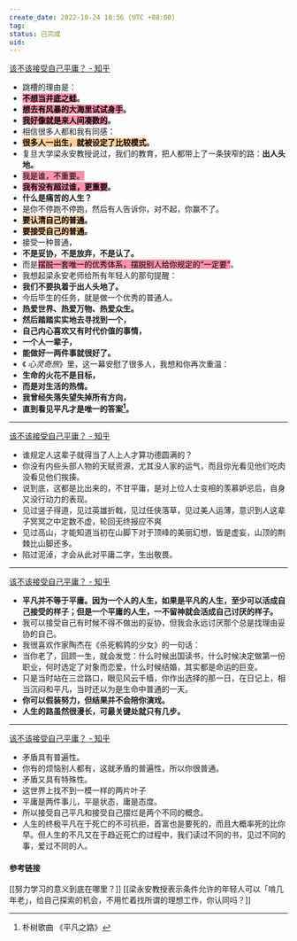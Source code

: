 ```yaml
---
create_date: 2022-10-24 10:56 (UTC +08:00)
tag: 
status: 已完成 
uid: 
---
```

[该不该接受自己平庸？ - 知乎](https://www.zhihu.com/question/558550775/answer/2710839431)

- 跳槽的理由是：
- **<mark style="background: #FF5582A6;">不想当井底之蛙</mark>。**
- **<mark style="background: #FF5582A6;">想去有风暴的大海里试试身手</mark>。**
- **<mark style="background: #FF5582A6;">我好像就是来人间凑数的</mark>。**
- 相信很多人都和我有同感：
- **<mark style="background: #FFB86CA6;">很多人一出生，就被设定了比较模式</mark>。**
- 复旦大学梁永安教授说过，我们的教育，把人都带上了一条狭窄的路：**出人头地。**
- <mark style="background: #FF5582A6;">我是谁，不重要。</mark>
- **<mark style="background: #FF5582A6;">我有没有超过谁，更重要</mark>。**
- **什么是痛苦的人生？**
- 是你不停跑不停跑，然后有人告诉你，对不起，你赢不了。
- **<mark style="background: #FFB86CA6;">要认清自己的普通</mark>。**
- **<mark style="background: #FFB86CA6;">要接受自己的普通</mark>。**
- 接受一种普通，
- **不是妥协，不是放弃，不是认了。**
- 而是<mark style="background: #FF5582A6;">摆脱一套唯一的优秀体系，摆脱别人给你规定的“一定要”</mark>。
- 我想起梁永安老师给所有年轻人的那句提醒：
- **我们不要执着于出人头地了。**
- 今后毕生的任务，就是做一个优秀的普通人。
- **热爱世界、热爱万物、热爱众生。**
- **然后踏踏实实地去寻找到一个，**
- **自己内心喜欢又有时代价值的事情，**
- **一个人一辈子，**
- **能做好一两件事就很好了。**
- 《 _心灵奇旅_》里，这一幕安慰了很多人，我想和你再次重温：
- **生命的火花不是目标，**
- **而是对生活的热情。**
- **我曾经失落失望失掉所有方向，**
- **直到看见平凡才是唯一的答案[^1]。**
---
[该不该接受自己平庸？ - 知乎](https://www.zhihu.com/question/558550775/answer/2711077957)

- 谁规定人这辈子就得当了人上人才算功德圆满的？
- 你没有内些头部人物的天赋资源，尤其没人家的运气，而且你光看见他们吃肉没看见他们挨揍。
- 说到底，这都是比出来的，不甘平庸，是对上位人士变相的羡慕妒忌后，自身又没行动力的表现。
- 见过竖子得道，见过英雄折戟，见过任侠落草，见过美人运薄，意识到人这辈子冥冥之中定数不虚，轮回无终报应不爽
- 见过高山，才能知道当初在山脚下对于顶峰的美丽幻想，皆是虚妄，山顶的荆棘比山脚还多。
- 陷过泥淖，才会从此对平庸二字，生出敬畏。
---
[该不该接受自己平庸？ - 知乎](https://www.zhihu.com/question/558550775/answer/2710764234)

- **平凡并不等于平庸。因为一个人的人生，如果是平凡的人生，至少可以活成自己接受的样子；但是一个平庸的人生，一不留神就会活成自己讨厌的样子。**
- 我可以接受自己有时候不得不做出的妥协，但我会永远讨厌那个总是找理由妥协的自己。
- 我很喜欢作家陶杰在《杀死鹌鹑的少女》的一句话：
- 当你老了，回顾一生，就会发觉：什么时候出国读书，什么时候决定做第一份职业，何时选定了对象而恋爱，什么时候结婚，其实都是命运的巨变。
- 只是当时站在三岔路口，眼见风云千樯，你作出选择的那一日，在日记上，相当沉闷和平凡，当时还以为是生命中普通的一天。
- **你可以假装努力，但结果并不会陪你演戏。**
- **人生的路虽然很漫长，可最关键处就只有几步。**
---
[该不该接受自己平庸？ - 知乎](https://www.zhihu.com/question/558550775/answer/2711603865)

- 矛盾具有普遍性。
- 你有的烦恼别人都有，这就矛盾的普遍性，所以你很普通。
- 矛盾又具有特殊性。
- 这世界上找不到一模一样的两片叶子
- 平庸是两件事儿，平是状态，庸是态度。
- 所以接受自己平凡和接受自己摆烂是两个不同的概念。
- 人生的终极平凡在于死亡的不可抗拒，首富也是要死的，而且大概率死的比你早。但人生的不凡又在于趋近死亡的过程中，我们读过不同的书，见过不同的事，爱过不同的人。

#### 参考链接
[[努力学习的意义到底在哪里？]]
[[梁永安教授表示条件允许的年轻人可以「啃几年老」，给自己探索的机会，不用忙着找所谓的理想工作，你认同吗？]]

[^1]: 朴树歌曲 《平凡之路》